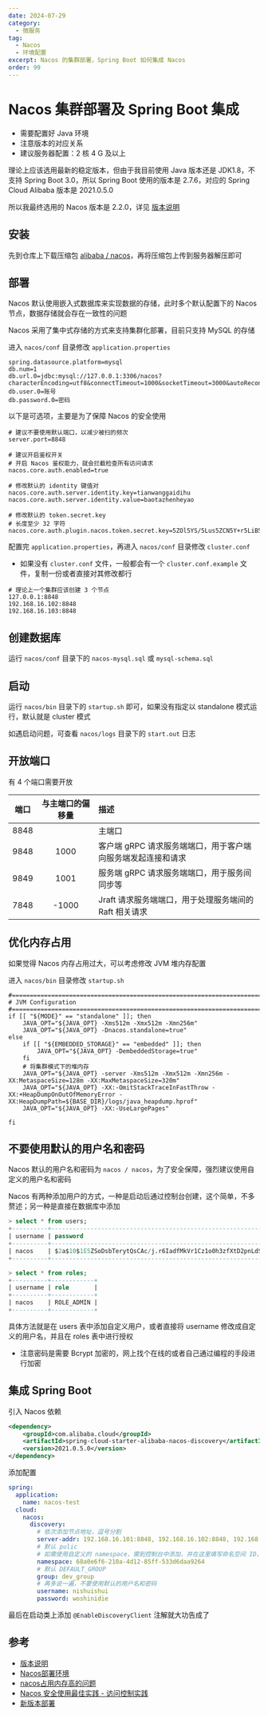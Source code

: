 ```yaml
---
date: 2024-07-29
category:
  - 微服务
tag:
  - Nacos
  - 环境配置
excerpt: Nacos 的集群部署，Spring Boot 如何集成 Nacos
order: 99
---
```


# Nacos 集群部署及 Spring Boot 集成

- 需要配置好 Java 环境
- 注意版本的对应关系
- 建议服务器配置：2 核 4 G 及以上

理论上应该选用最新的稳定版本，但由于我目前使用 Java 版本还是 JDK1.8，不支持 Spring Boot 3.0，所以 Spring Boot 使用的版本是 2.7.6，对应的 Spring Cloud Alibaba 版本是 2021.0.5.0

所以我最终选用的 Nacos 版本是 2.2.0，详见 [版本说明](https://github.com/alibaba/spring-cloud-alibaba/wiki/%E7%89%88%E6%9C%AC%E8%AF%B4%E6%98%8E)

## 安装

先到仓库上下载压缩包 [alibaba / nacos](https://github.com/alibaba/nacos/releases)，再将压缩包上传到服务器解压即可

## 部署

Nacos 默认使用嵌入式数据库来实现数据的存储，此时多个默认配置下的 Nacos 节点，数据存储就会存在一致性的问题

Nacos 采用了集中式存储的方式来支持集群化部署，目前只支持 MySQL 的存储

进入 `nacos/conf` 目录修改 `application.properties`

```properties
spring.datasource.platform=mysql
db.num=1
db.url.0=jdbc:mysql://127.0.0.1:3306/nacos?characterEncoding=utf8&connectTimeout=1000&socketTimeout=3000&autoReconnect=true&useUnicode=true&useSSL=false&serverTimezone=UTC
db.user.0=账号
db.password.0=密码
```

以下是可选项，主要是为了保障 Nacos 的安全使用

```properties
# 建议不要使用默认端口，以减少被扫的频次
server.port=8848

# 建议开启鉴权开关
# 开启 Nacos 鉴权能力，就会拦截检查所有访问请求
nacos.core.auth.enabled=true

# 修改默认的 identity 键值对
nacos.core.auth.server.identity.key=tianwanggaidihu
nacos.core.auth.server.identity.value=baotazhenheyao

# 修改默认的 token.secret.key
# 长度至少 32 字符
nacos.core.auth.plugin.nacos.token.secret.key=5ZOl5YS/5Lus5ZCN5Y+r5LiB55yfIFNtb2tpbmcgcm91bmQsZS1jaWdhcmV0dGVzIG5ldyDmiJHnmoTlsI/pqazlkI3lrZflj6vnj43nj6Ag5YGH54Of5Y+R546w5bCx6LeR6LevIEJhYnkgSSBhaW4ndCBzbW9raW5nIGJ5IHlvdXIgcnVsZXMg6Iet6KaB6aWt55qE5Yir5oyh5oiR6LSi6LevIFdoeSB5b3UgYWx3YXlzIHNvIHBvb3Ig5Zug5Li65L2g5rKh5YWJ6aG+5oiR5bqX6ZO6IEkgYWluJ3QgdHJ5bmEgdGVsbCB5b3Ugd2hhdCB0byBkbyDkvaDoh6rlt7Hlv4Pph4zmnInmlbA=
```

配置完 `application.properties`，再进入 `nacos/conf` 目录修改 `cluster.conf`

- 如果没有 `cluster.conf` 文件，一般都会有一个 `cluster.conf.example` 文件，复制一份或者直接对其修改都行

```shell
# 理论上一个集群应该创建 3 个节点
127.0.0.1:8848
192.168.16.102:8848
192.168.16.103:8848
```

## 创建数据库

运行 `nacos/conf` 目录下的 `nacos-mysql.sql` 或 `mysql-schema.sql`

## 启动

运行 `nacos/bin` 目录下的 `startup.sh` 即可，如果没有指定以 standalone 模式运行，默认就是 cluster 模式

如遇启动问题，可查看 `nacos/logs` 目录下的 `start.out` 日志

## 开放端口

有 4 个端口需要开放

| 端口 | 与主端口的偏移量 | 描述 |
| :-: | :-: | :- |
| 8848 |  | 主端口 |
| 9848 | 1000 | 客户端 gRPC 请求服务端端口，用于客户端向服务端发起连接和请求 |
| 9849 | 1001 | 服务端 gRPC 请求服务端端口，用于服务间同步等 |
| 7848 | -1000 | Jraft 请求服务端端口，用于处理服务端间的 Raft 相关请求 |

## 优化内存占用

如果觉得 Nacos 内存占用过大，可以考虑修改 JVM 堆内存配置

进入 `nacos/bin` 目录修改 `startup.sh`

```shell
#===========================================================================================
# JVM Configuration
#===========================================================================================
if [[ "${MODE}" == "standalone" ]]; then
    JAVA_OPT="${JAVA_OPT} -Xms512m -Xmx512m -Xmn256m"
    JAVA_OPT="${JAVA_OPT} -Dnacos.standalone=true"
else
    if [[ "${EMBEDDED_STORAGE}" == "embedded" ]]; then
        JAVA_OPT="${JAVA_OPT} -DembeddedStorage=true"
    fi
    # 将集群模式下的堆内存
    JAVA_OPT="${JAVA_OPT} -server -Xms512m -Xmx512m -Xmn256m -XX:MetaspaceSize=128m -XX:MaxMetaspaceSize=320m"
    JAVA_OPT="${JAVA_OPT} -XX:-OmitStackTraceInFastThrow -XX:+HeapDumpOnOutOfMemoryError -XX:HeapDumpPath=${BASE_DIR}/logs/java_heapdump.hprof"
    JAVA_OPT="${JAVA_OPT} -XX:-UseLargePages"

fi
```

## 不要使用默认的用户名和密码

Nacos 默认的用户名和密码为 `nacos / nacos`，为了安全保障，强烈建议使用自定义的用户名和密码

Nacos 有两种添加用户的方式，一种是启动后通过控制台创建，这个简单，不多赘述；另一种是直接在数据库中添加

```sql
> select * from users;
+----------+--------------------------------------------------------------+---------+
| username | password                                                     | enabled |
+----------+--------------------------------------------------------------+---------+
| nacos    | $2a$10$1E5ZSoDsbTerytQsCAc/j.r6IadfMkVr1Cz1o0h3zfXtD2pnLdSBO |       1 |
+----------+--------------------------------------------------------------+---------+

> select * from roles;
+----------+------------+
| username | role       |
+----------+------------+
| nacos    | ROLE_ADMIN |
+----------+------------+
```

具体方法就是在 users 表中添加自定义用户，或者直接将 username 修改成自定义的用户名，并且在 roles 表中进行授权

- 注意密码是需要 Bcrypt 加密的，网上找个在线的或者自己通过编程的手段进行加密

## 集成 Spring Boot

引入 Nacos 依赖

```xml
<dependency>
    <groupId>com.alibaba.cloud</groupId>
    <artifactId>spring-cloud-starter-alibaba-nacos-discovery</artifactId>
    <version>2021.0.5.0</version>
</dependency>
```

添加配置

```yaml
spring:
  application:
    name: nacos-test
  cloud:
    nacos:
      discovery:
        # 依次添加节点地址，逗号分割
        server-addr: 192.168.16.101:8848, 192.168.16.102:8848, 192.168.16.103:8848
        # 默认 pulic
        # 如需使用自定义的 namespace，需到控制台中添加，并在这里填写命名空间 ID，注意不是命名空间名称哦
        namespace: 68a0e6f6-210a-4d12-85ff-533d6daa9264
        # 默认 DEFAULT_GROUP
        group: dev_group
        # 再多说一遍，不要使用默认的用户名和密码
        username: nishuishui
        password: woshinidie
```

最后在启动类上添加 `@EnableDiscoveryClient` 注解就大功告成了

## 参考

- [版本说明](https://github.com/alibaba/spring-cloud-alibaba/wiki/%E7%89%88%E6%9C%AC%E8%AF%B4%E6%98%8E)
- [Nacos部署环境](https://nacos.io/zh-cn/docs/deployment.html)
- [nacos占用内存高的问题](https://blog.csdn.net/qq_44403239/article/details/137780323)
- [Nacos 安全使用最佳实践 - 访问控制实践](https://nacos.io/blog/case-authorization/)
- [新版本部署](https://nacos.io/zh-cn/docs/v2/upgrading/2.0.0-compatibility.html)
